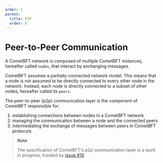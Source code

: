 ```yaml
---
order: 1
parent:
  title: P2P
  order: 6
---
```


# Peer-to-Peer Communication

A CometBFT network is composed of multiple CometBFT instances, hereafter called
`nodes`, that interact by exchanging messages.

CometBFT assumes a partially-connected network model.
This means that a node is not assumed to be directly connected to every other
node in the network.
Instead, each node is directly connected to a subset of other nodes,
hereafter called its `peers`.

The peer-to-peer (p2p) communication layer is the component of CometBFT responsible for:

1. establishing connections between nodes in a CometBFT network
2. managing the communication between a node and the connected peers
3. intermediating the exchange of messages between peers in CometBFT protocols


> **Note**
>
> The specification of CometBFT's p2p communication layer is a work in progress,
> tracked by [issue #19](https://github.com/cometbft/cometbft/issues/19).
